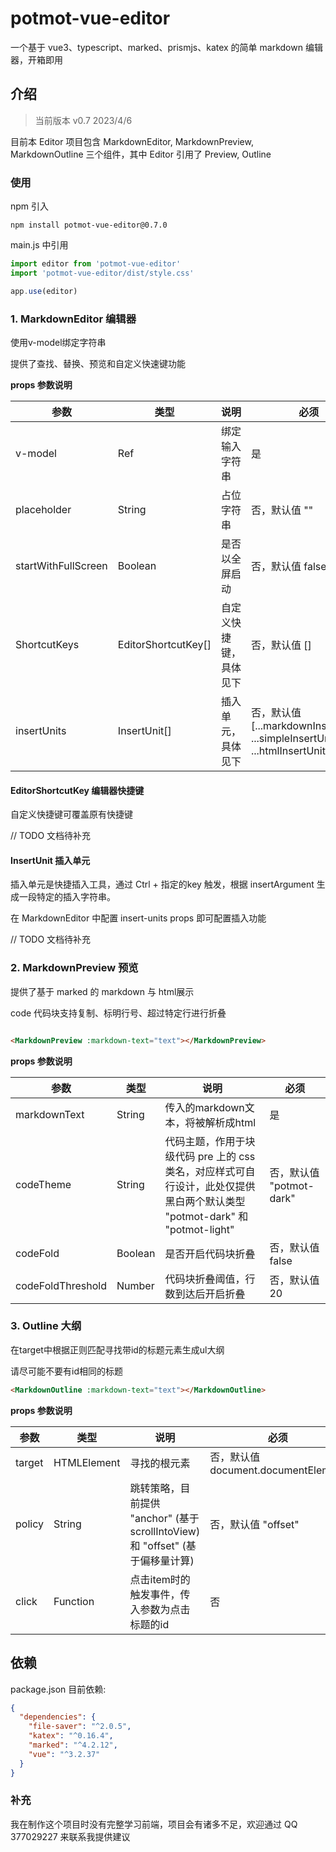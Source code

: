 # potmot-vue-editor

一个基于 vue3、typescript、marked、prismjs、katex 的简单 markdown 编辑器，开箱即用

## 介绍

> 当前版本 v0.7 2023/4/6

目前本 Editor 项目包含 MarkdownEditor, MarkdownPreview, MarkdownOutline 三个组件，其中 Editor 引用了 Preview, Outline

### 使用

npm 引入

```
npm install potmot-vue-editor@0.7.0
```

main.js 中引用

```javascript
import editor from 'potmot-vue-editor'
import 'potmot-vue-editor/dist/style.css'

app.use(editor)
```

### 1. MarkdownEditor 编辑器

使用v-model绑定字符串

提供了查找、替换、预览和自定义快速键功能

**props 参数说明**

|参数| 类型 | 说明 | 必须 |
| -- | -- | -- | -- |
| v-model | Ref<String> | 绑定输入字符串 | 是 |
| placeholder | String | 占位字符串 | 否，默认值 "" |
| startWithFullScreen | Boolean | 是否以全屏启动 | 否，默认值 false |
| ShortcutKeys | EditorShortcutKey[] | 自定义快捷键，具体见下 | 否，默认值 [] |
| insertUnits | InsertUnit[] | 插入单元，具体见下 | 否，默认值 [...markdownInsertUnits, ...simpleInsertUnits, ...htmlInsertUnits] |

#### EditorShortcutKey 编辑器快捷键

自定义快捷键可覆盖原有快捷键

// TODO 文档待补充

#### InsertUnit 插入单元

插入单元是快捷插入工具，通过 Ctrl + 指定的key 触发，根据 insertArgument 生成一段特定的插入字符串。

在 MarkdownEditor 中配置 insert-units props 即可配置插入功能

// TODO 文档待补充

### 2. MarkdownPreview 预览

提供了基于 marked 的 markdown 与 html展示

code 代码块支持复制、标明行号、超过特定行进行折叠

```html

<MarkdownPreview :markdown-text="text"></MarkdownPreview>
```

**props 参数说明**

| 参数 | 类型 | 说明 | 必须 |
|--------------|--|-------------------------|---------------------|
| markdownText | String | 传入的markdown文本，将被解析成html | 是 |
| codeTheme | String | 代码主题，作用于块级代码 pre 上的 css 类名，对应样式可自行设计，此处仅提供黑白两个默认类型  "potmot-dark" 和 "potmot-light" | 否，默认值 "potmot-dark" |
| codeFold | Boolean | 是否开启代码块折叠 | 否，默认值 false |
| codeFoldThreshold | Number | 代码块折叠阈值，行数到达后开启折叠 | 否，默认值 20 |

### 3. Outline 大纲

在target中根据正则匹配寻找带id的标题元素生成ul大纲

请尽可能不要有id相同的标题

```html
<MarkdownOutline :markdown-text="text"></MarkdownOutline>
```

**props 参数说明**

| 参数 | 类型 | 说明 | 必须 |
|--------------|--|-------------------------|---------------------|
| target | HTMLElement | 寻找的根元素 | 否，默认值 document.documentElement |
| policy | String | 跳转策略，目前提供 "anchor" (基于scrollIntoView) 和 "offset" (基于偏移量计算) | 否，默认值 "offset" |
| click | Function | 点击item时的触发事件，传入参数为点击标题的id | 否 |


## 依赖

package.json 目前依赖:

```json
{
  "dependencies": {
    "file-saver": "^2.0.5",
    "katex": "^0.16.4",
    "marked": "^4.2.12",
    "vue": "^3.2.37"
  }
}

```

### 补充

我在制作这个项目时没有完整学习前端，项目会有诸多不足，欢迎通过 QQ 377029227 来联系我提供建议